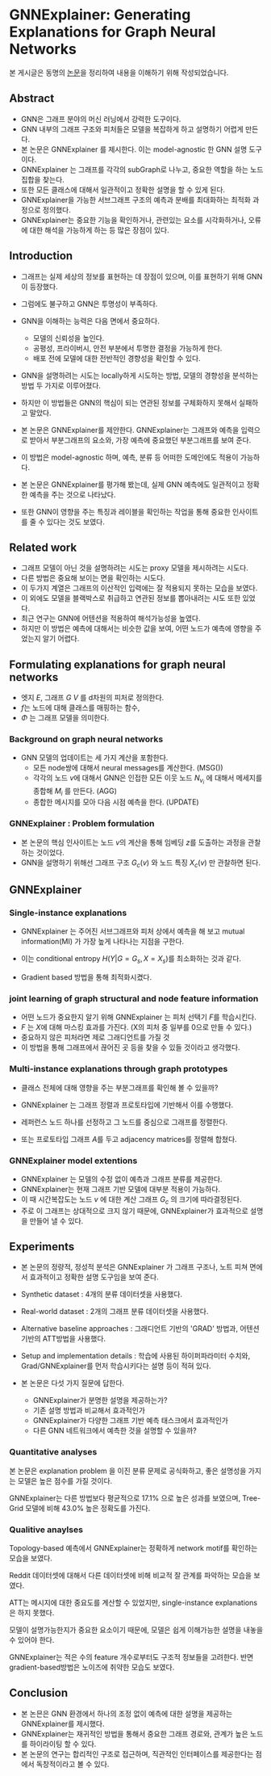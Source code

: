 # GNNExplainer: Generating Explanations for Graph Neural Networks
본 게시글은 동명의 [논문](https://arxiv.org/abs/1903.03894)을 정리하여 내용을 이해하기 위해 작성되었습니다.



## Abstract

- GNN은 그래프 분야의 머신 러닝에서 강력한 도구이다.
- GNN 내부의 그래프 구조와 피처들은 모델을 복잡하게 하고 설명하기 어렵게 만든다.
- 본 논문은 GNNExplainer 를 제시한다. 이는 model-agnostic 한 GNN 설명 도구이다.
- GNNExplainer 는 그래프를 각각의 subGraph로 나누고, 중요한 역할을 하는 노드집합을 찾는다.
- 또한 모든 클래스에 대해서 일관적이고 정확한 설명을 할 수 있게 된다.
- GNNExplainer을 가능한 서브그래프 구조의 예측과 분배를 최대화하는 최적화 과정으로 정의했다.
- GNNExplainer는 중요한 기능을 확인하거나, 관련있는 요소를 시각화하거나, 오류에 대한 해석을 가능하게 하는 등 많은 장점이 있다.



## Introduction

- 그래프는 실제 세상의 정보를 표현하는 데 장점이 있으며, 이를 표현하기 위해 GNN이 등장했다.
- 그럼에도 불구하고 GNN은 투명성이 부족하다.
- GNN을 이해하는 능력은 다음 면에서 중요하다.
  - 모델의 신뢰성을 높인다.
  - 공평성, 프라이버시, 안전 부분에서 투명한 결정을 가능하게 한다.
  - 배포 전에 모델에 대한 전반적인 경향성을 확인할 수 있다.
- GNN을 설명하려는 시도는 locally하게 시도하는 방법, 모델의 경향성을 분석하는 방법 두 가지로 이루어졌다.
- 하지만 이 방법들은 GNN의 핵심이 되는 연관된 정보를 구체화하지 못해서 실패하고 말았다.



- 본 논문은 GNNExplainer를 제안한다. GNNExplainer는 그래프와 예측을 입력으로 받아서 부분그래프의 요소와, 가장 예측에 중요했던 부분그래프를 보여 준다.
- 이 방법은 model-agnostic 하며, 예측, 분류 등 어떠한 도메인에도 적용이 가능하다.
- 본 논문은 GNNExplainer를 평가해 봤는데, 실제 GNN 예측에도 일관적이고 정확한 예측을 주는 것으로 나타났다.
- 또한 GNN이 영향을 주는 특징과 레이블을 확인하는 작업을 통해 중요한 인사이트를 줄 수 있다는 것도 보였다.



## Related work

- 그래프 모델이 아닌 것을 설명하려는 시도는 proxy 모델을 제시하려는 시도다.
- 다른 방법은 중요해 보이는 면을 확인하는 시도다.
- 이 두가지 계열은 그래프의 이산적인 입력에는 잘 적용되지 못하는 모습을 보였다.
- 이 외에도 모델을 블랙박스로 취급하고 연관된 정보를 뽑아내려는 시도 또한 있었다.
- 최근 연구는 GNN에 어텐션을 적용하여 해석가능성을 높였다.
- 하지만 이 방법은 예측에 대해서는 비슷한 값을 보여, 어떤 노드가 예측에 영향을 주었는지 알기 어렵다.





## Formulating explanations for graph neural networks

- 엣지 $E$, 그래프 $G$ $V$ 를 d차원의 피처로 정의한다.
- $f$는 노드에 대해 클래스를 매핑하는 함수,
- $\Phi$ 는 그래프 모델을 의미한다.

### Background on graph neural networks

- GNN 모델의 업데이트는 세 가지 계산을 포함한다.
  - 모든 node쌍에 대해서 neural messages를 계산한다. (MSG())
  - 각각의 노드 $v$에 대해서 GNN은 인접한 모든 이웃 노드 $N_{v_{i}}$ 에 대해서 메세지를 종합해 $M_i$ 를 만든다. (AGG)
  - 종합한 메시지를 모아 다음 시점 예측을 한다. (UPDATE)



### GNNExplainer : Problem formulation

- 본 논문의 핵심 인사이트는 노드 $v$의 계산을 통해 임베딩 $z$를 도출하는 과정을 관찰하는 것이었다.
- GNN을 설명하기 위해선 그래프 구조 $G_c (v)$ 와 노드 특징 $X_c (v)$ 만 관찰하면 된다.





## GNNExplainer


### Single-instance explanations

- GNNExplainer 는 주어진 서브그래프와 피처 상에서 예측을 해 보고 mutual information(MI) 가 가장 높게 나타나는 지점을 구한다.

- 이는 conditional entropy $H(Y|G = G_s , X = X_s)$를 최소화하는 것과 같다.
- Gradient based 방법을 통해 최적화시켰다.



### joint learning of graph structural and node feature information

- 어떤 노드가 중요한지 알기 위해 GNNExplainer 는 피처 선택기 $F$를 학습시킨다.
- $F$ 는 $X$에 대해 마스킹 효과를 가진다. (X의 피처 중 일부를 0으로 만들 수 있다.)
- 중요하지 않은 피처라면 제로 그래디언트를 가질 것
- 이 방법을 통해 그래프에서 끊어진 곳 등을 찾을 수 있들 것이라고 생각했다.



### Multi-instance explanations through graph prototypes

- 클래스 전체에 대해 영향을 주는 부분그래프를 확인해 볼 수 있을까?

- GNNExplainer 는 그래프 정렬과 프로토타입에 기반해서 이를 수행했다.

- 레퍼런스 노드 하나를 선정하고 그 노드를 중심으로 그래프를 정렬한다.

- 또는 프로토타입 그래프 $A$를 두고 adjacency matrices를 정렬해 합쳤다.




### GNNExplainer model extentions

- GNNExplainer 는 모델의 수정 없이 예측과 그래프 분류를 제공한다.
- GNNExplainer는 현재 그래프 기반 모델에 대부분 적용이 가능하다.
- 이 때 시간복잡도는 노드 $v$ 에 대한 계산 그래프 $G_c$ 의 크기에 따라결정된다.
- 주로 이 그래프는 상대적으로 크지 않기 때문에, GNNExplainer가 효과적으로 설명을 만들어 낼 수 있다.



## Experiments

- 본 논문의 정량적, 정성적 분석은 GNNExplainer 가 그래프 구조나, 노트 피쳐 면에서 효과적이고 정확한 설명 도구임을 보여 준다.

- Synthetic dataset : 4개의 분류 데이터셋을 사용했다.
- Real-world dataset : 2개의 그래프 분류 데이터셋을 사용했다.
- Alternative baseline approaches : 그래디언트 기반의 'GRAD' 방법과, 어텐션 기반의 ATT방법을 사용했다.
- Setup and implementation details : 학습에 사용된 하이퍼파라미터 수치와, Grad/GNNExplainer를 먼저 학습시키다는 설명 등이 적혀 있다.
- 본 논문은 다섯 가지 질문에 답한다.
  - GNNExplainer가 분명한 설명을 제공하는가?
  - 기존 설명 방법과 비교해서 효과적인가
  - GNNExplainer가 다양한 그래프 기반 예측 태스크에서 효과적인가
  - 다른 GNN 네트워크에서 예측한 것을 설명할 수 있을까?



### Quantitative analyses

본 논문은 explanation problem 을 이진 분류 문제로 공식화하고, 좋은 설명성을 가지는 모델은 높은 점수를 가질 것이다.

GNNExplainer는 다른 방법보다 평균적으로 17.1% 으로 높은 성과를 보였으며, Tree-Grid 모델에 비해 43.0% 높은 정확도를 가진다.



### Qualitive anaylses

Topology-based 예측에서 GNNExplainer는 정확하게 network motif를 확인하는 모습을 보였다.

Reddit 데이터셋에 대해서 다른 데이터셋에 비해 비교적 잘 관계를 파악하는 모습을 보였다.

ATT는 메시지에 대한 중요도를 계산할 수 있었지만, single-instance explanations은 하지 못했다.

모델이 설명가능한지가 중요한 요소이기 때문에, 모델은 쉽게 이해가능한 설명을 내놓을 수 있어야 한다.

GNNExplainer는 적은 수의 feature 개수로부터도 구조적 정보들을 고려한다. 반면 gradient-based방법은 노이즈에 취약한 모습도 보였다.





## Conclusion

- 본 논믄은 GNN 환경에서 하나의 조정 없이 예측에 대한 설명을 제공하는 GNNExplainer를 제시했다.
- GNNExplainer는 재귀적인 방법을 통해서 중요한 그래프 경로와, 관계가 높은 노드를 하이라이팅 할 수 있다.
- 본 논문의 연구는 합리적인 구조로 접근하며, 직관적인 인터페이스를 제공한다는 점에서 독창적이라고 볼 수 있다.


